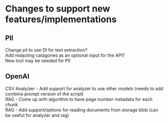 # Changes to support new features/implementations
## PII
Change pii to use DI for text extraction?<br>
Add redacting catagories as an optional input for the API?<br>
New tool may be needed for PII<br>

## OpenAI
CSV Analyizer - Add support for analyzer to use other models (needs to add combine prompt version of the script)<br>
RAG - Come up with algorithm to have page number metadata for each chunk<br>
RAG - Add support/options for reading documents from storage blob (can be useful for analyzer and rag)<br>